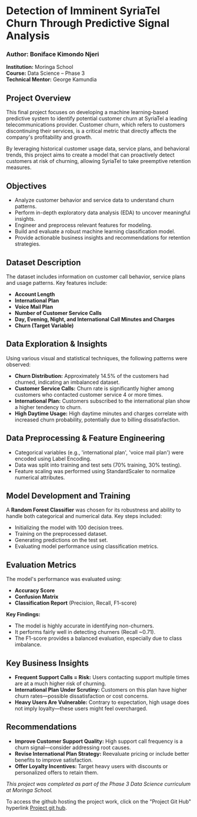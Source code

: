 # Detection of Imminent SyriaTel Churn Through Predictive Signal Analysis

###  Author: Boniface Kimondo Njeri  
**Institution:** Moringa School  
**Course:** Data Science – Phase 3  
**Technical Mentor:** George Kamundia  

## Project Overview

This final project focuses on developing a machine learning-based predictive system to identify potential customer churn at SyriaTel a leading telecommunications provider. Customer churn, which refers to customers discontinuing their services, is a critical metric that directly affects the company's profitability and growth.

By leveraging historical customer usage data, service plans, and behavioral trends, this project aims to create a model that can proactively detect customers at risk of churning, allowing SyriaTel to take preemptive retention measures.

## Objectives

- Analyze customer behavior and service data to understand churn patterns.
- Perform in-depth exploratory data analysis (EDA) to uncover meaningful insights.
- Engineer and preprocess relevant features for modeling.
- Build and evaluate a robust machine learning classification model.
- Provide actionable business insights and recommendations for retention strategies.

## Dataset Description

The dataset includes information on customer call behavior, service plans and usage patterns. Key features include:

- **Account Length**
- **International Plan**
- **Voice Mail Plan**
- **Number of Customer Service Calls**
- **Day, Evening, Night, and International Call Minutes and Charges**
- **Churn (Target Variable)**

## Data Exploration & Insights

Using various visual and statistical techniques, the following patterns were observed:

- **Churn Distribution:** Approximately 14.5% of the customers had churned, indicating an imbalanced dataset.
- **Customer Service Calls:** Churn rate is significantly higher among customers who contacted customer service 4 or more times.
- **International Plan:** Customers subscribed to the international plan show a higher tendency to churn.
- **High Daytime Usage:** High daytime minutes and charges correlate with increased churn probability, potentially due to billing dissatisfaction.

## Data Preprocessing & Feature Engineering

- Categorical variables (e.g., 'international plan', 'voice mail plan') were encoded using Label Encoding.
- Data was split into training and test sets (70% training, 30% testing).
- Feature scaling was performed using StandardScaler to normalize numerical attributes.

## Model Development and Training

A **Random Forest Classifier** was chosen for its robustness and ability to handle both categorical and numerical data. Key steps included:

- Initializing the model with 100 decision trees.
- Training on the preprocessed dataset.
- Generating predictions on the test set.
- Evaluating model performance using classification metrics.

## Evaluation Metrics

The model's performance was evaluated using:

- **Accuracy Score**
- **Confusion Matrix**
- **Classification Report** (Precision, Recall, F1-score)

**Key Findings:**

- The model is highly accurate in identifying non-churners.
- It performs fairly well in detecting churners (Recall ~0.71).
- The F1-score provides a balanced evaluation, especially due to class imbalance.

## Key Business Insights

- **Frequent Support Calls = Risk:** Users contacting support multiple times are at a much higher risk of churning.
- **International Plan Under Scrutiny:** Customers on this plan have higher churn rates—possible dissatisfaction or cost concerns.
- **Heavy Users Are Vulnerable:** Contrary to expectation, high usage does not imply loyalty—these users might feel overcharged.

## Recommendations

- **Improve Customer Support Quality:** High support call frequency is a churn signal—consider addressing root causes.
- **Revise International Plan Strategy:** Reevaluate pricing or include better benefits to improve satisfaction.
- **Offer Loyalty Incentives:** Target heavy users with discounts or personalized offers to retain them.

*This project was completed as part of the Phase 3 Data Science curriculum at Moringa School.*

To access the github hosting the project work, click on the "Project Git Hub" hyperlink
[Project git hub](https://github.com/boniface2025/Bnjeri_churn_project_phase3.git).